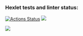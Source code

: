 ### Hexlet tests and linter status:
[![Actions Status](https://github.com/Calipso15/frontend-project-46/workflows/hexlet-check/badge.svg)](https://github.com/Calipso15/frontend-project-46/actions)
<a href="https://codeclimate.com/github/Calipso15/frontend-project-46/maintainability"><img src="https://api.codeclimate.com/v1/badges/90bdd1c2742c90f7c1ca/maintainability" /></a>

<a href="https://asciinema.org/a/77TxAc2XkIbgyaAdEa70rjNT1" target="_blank"><img src="https://asciinema.org/a/77TxAc2XkIbgyaAdEa70rjNT1.svg" /></a>